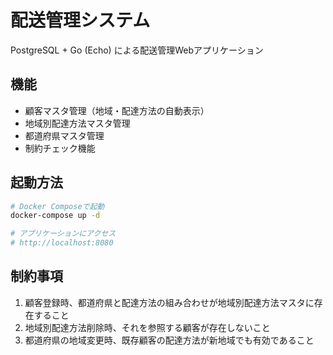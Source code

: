# 配送管理システム

PostgreSQL + Go (Echo) による配送管理Webアプリケーション

## 機能

- 顧客マスタ管理（地域・配達方法の自動表示）
- 地域別配達方法マスタ管理
- 都道府県マスタ管理
- 制約チェック機能

## 起動方法

```bash
# Docker Composeで起動
docker-compose up -d

# アプリケーションにアクセス
# http://localhost:8080
```

## 制約事項

1. 顧客登録時、都道府県と配達方法の組み合わせが地域別配達方法マスタに存在すること
2. 地域別配達方法削除時、それを参照する顧客が存在しないこと
3. 都道府県の地域変更時、既存顧客の配達方法が新地域でも有効であること